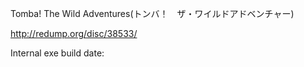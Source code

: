 Tomba! The Wild Adventures(トンバ！　ザ・ワイルドアドベンチャー)

http://redump.org/disc/38533/

Internal exe build date: 

